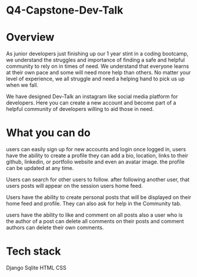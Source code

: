 # Q4-Capstone-Dev-Talk


# Overview
As junior developers just finishing up our 1 year stint in a coding bootcamp, we understand the struggles and importance of finding a safe and helpful community
to rely on in times of need. We understand that everyone learns at their own pace and some will need more help than others. No matter your level of experience,
we all struggle and need a helping hand to pick us up when we fall.

We have designed Dev-Talk an instagram like social media platform for developers.
Here you can create a new account and become part of a helpful community of developers willing to aid those in need.


# What you can do
users can easily sign up for new accounts and login
once logged in, users have the ability to create a profile
they can add a bio, location, links to their github, linkedin, or portfolio website and even an avatar image.
the profile can be updated at any time.

Users can search for other users to follow.
after following another user, that users posts will appear on the session users home feed.

Users have the ability to create personal posts that will be displayed on their home feed and profile.
They can also ask for help in the Community tab.

users have the ability to like and comment on all posts
also a user who is the author of a post can delete all comments on their posts
and comment authors can delete their own comments.


# Tech stack
Django
Sqlite
HTML
CSS



